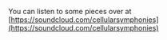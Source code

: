
You can listen to some pieces over at [https://soundcloud.com/cellularsymphonies](https://soundcloud.com/cellularsymphonies)


